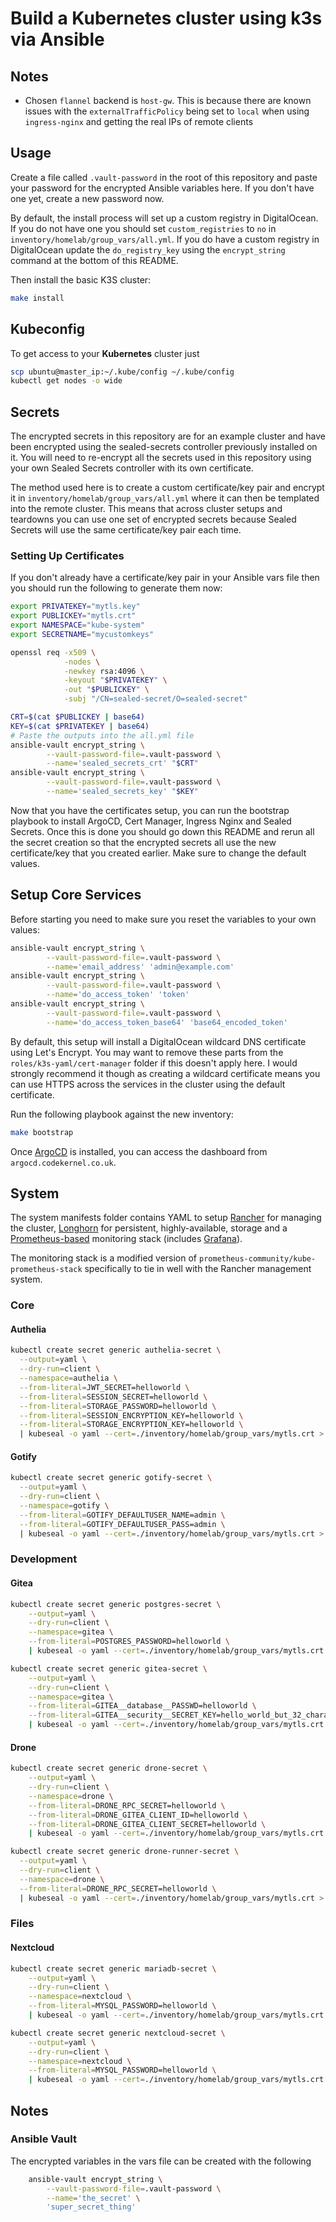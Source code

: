 # Build a Kubernetes cluster using k3s via Ansible

## Notes
- Chosen `flannel` backend is `host-gw`. This is because there are known issues with the `externalTrafficPolicy` being
  set to `local` when using `ingress-nginx` and getting the real IPs of remote clients

## Usage

Create a file called `.vault-password` in the root of this repository and paste your password for the encrypted Ansible
variables here. If you don't have one yet, create a new password now.

By default, the install process will set up a custom registry in DigitalOcean. If you do not have one you should set
`custom_registries` to `no` in `inventory/homelab/group_vars/all.yml`. If you do have a custom registry in DigitalOcean
update the `do_registry_key` using the `encrypt_string` command at the bottom of this README.

Then install the basic K3S cluster:
```bash
make install
```

## Kubeconfig

To get access to your **Kubernetes** cluster just

```bash
scp ubuntu@master_ip:~/.kube/config ~/.kube/config
kubectl get nodes -o wide
```

## Secrets

The encrypted secrets in this repository are for an example cluster and have been encrypted using the sealed-secrets
controller previously installed on it. You will need to re-encrypt all the secrets used in this repository using your 
own Sealed Secrets controller with its own certificate.

The method used here is to create a custom certificate/key pair and encrypt it in `inventory/homelab/group_vars/all.yml`
where it can then be templated into the remote cluster. This means that across cluster setups and teardowns you can use
one set of encrypted secrets because Sealed Secrets will use the same certificate/key pair each time.

### Setting Up Certificates

If you don't already have a certificate/key pair in your Ansible vars file then you should run the following to generate
them now:
```bash
export PRIVATEKEY="mytls.key"
export PUBLICKEY="mytls.crt"
export NAMESPACE="kube-system"
export SECRETNAME="mycustomkeys"

openssl req -x509 \
            -nodes \
            -newkey rsa:4096 \
            -keyout "$PRIVATEKEY" \
            -out "$PUBLICKEY" \
            -subj "/CN=sealed-secret/O=sealed-secret"

CRT=$(cat $PUBLICKEY | base64)
KEY=$(cat $PRIVATEKEY | base64)
# Paste the outputs into the all.yml file
ansible-vault encrypt_string \
        --vault-password-file=.vault-password \
        --name='sealed_secrets_crt' "$CRT"
ansible-vault encrypt_string \
        --vault-password-file=.vault-password \
        --name='sealed_secrets_key' "$KEY"
```

Now that you have the certificates setup, you can run the bootstrap playbook to install ArgoCD, Cert Manager, Ingress
Nginx and Sealed Secrets. Once this is done you should go down this README and rerun all the secret creation so that
the encrypted secrets all use the new certificate/key that you created earlier. Make sure to change the default values.

## Setup Core Services

Before starting you need to make sure you reset the variables to your own values:
```bash
ansible-vault encrypt_string \
        --vault-password-file=.vault-password \
        --name='email_address' 'admin@example.com'
ansible-vault encrypt_string \
        --vault-password-file=.vault-password \
        --name='do_access_token' 'token'
ansible-vault encrypt_string \
        --vault-password-file=.vault-password \
        --name='do_access_token_base64' 'base64_encoded_token'
```

By default, this setup will install a DigitalOcean wildcard DNS certificate using Let's Encrypt. You may want to remove
these parts from the `roles/k3s-yaml/cert-manager` folder if this doesn't apply here. I would strongly recommend it
though as creating a wildcard certificate means you can use HTTPS across the services in the cluster using the default
certificate.

Run the following playbook against the new inventory:

```bash
make bootstrap
```

Once [ArgoCD](https://github.com/argoproj/argo-cd) is installed, you can access the dashboard from
`argocd.codekernel.co.uk`. 

## System

The system manifests folder contains YAML to setup [Rancher](https://github.com/rancher/rancher) for managing the
cluster, [Longhorn](https://github.com/longhorn/longhorn) for persistent, highly-available, storage and a
[Prometheus-based](https://github.com/prometheus-operator/kube-prometheus) monitoring stack (includes 
[Grafana](https://github.com/grafana/grafana)).

The monitoring stack is a modified version of `prometheus-community/kube-prometheus-stack` specifically to tie in well
with the Rancher management system.

### Core

#### Authelia
```bash
kubectl create secret generic authelia-secret \
  --output=yaml \
  --dry-run=client \
  --namespace=authelia \
  --from-literal=JWT_SECRET=helloworld \
  --from-literal=SESSION_SECRET=helloworld \
  --from-literal=STORAGE_PASSWORD=helloworld \
  --from-literal=SESSION_ENCRYPTION_KEY=helloworld \
  --from-literal=STORAGE_ENCRYPTION_KEY=helloworld \
  | kubeseal -o yaml --cert=./inventory/homelab/group_vars/mytls.crt > ./manifests/apps/00-core/01-authelia/05-sealed-secret.yml
```

#### Gotify
```bash
kubectl create secret generic gotify-secret \
  --output=yaml \
  --dry-run=client \
  --namespace=gotify \
  --from-literal=GOTIFY_DEFAULTUSER_NAME=admin \
  --from-literal=GOTIFY_DEFAULTUSER_PASS=admin \
  | kubeseal -o yaml --cert=./inventory/homelab/group_vars/mytls.crt > ./manifests/apps/00-core/03-gotify/03-sealed-secret.yml
```

### Development

#### Gitea
```bash
kubectl create secret generic postgres-secret \
    --output=yaml \
    --dry-run=client \
    --namespace=gitea \
    --from-literal=POSTGRES_PASSWORD=helloworld \
    | kubeseal -o yaml --cert=./inventory/homelab/group_vars/mytls.crt > ./manifests/apps/02-development/01-gitea/03-postgres-secret-sealed.yml
```

```bash
kubectl create secret generic gitea-secret \
    --output=yaml \
    --dry-run=client \
    --namespace=gitea \
    --from-literal=GITEA__database__PASSWD=helloworld \
    --from-literal=GITEA__security__SECRET_KEY=hello_world_but_32_characters_XX \
    | kubeseal -o yaml --cert=./inventory/homelab/group_vars/mytls.crt > ./manifests/apps/02-development/01-gitea/09-gitea-secret-sealed.yml
```

#### Drone
```bash
kubectl create secret generic drone-secret \
    --output=yaml \
    --dry-run=client \
    --namespace=drone \
    --from-literal=DRONE_RPC_SECRET=helloworld \
    --from-literal=DRONE_GITEA_CLIENT_ID=helloworld \
    --from-literal=DRONE_GITEA_CLIENT_SECRET=helloworld \
    | kubeseal -o yaml --cert=./inventory/homelab/group_vars/mytls.crt > ./manifests/apps/02-development/02-drone/02-secret-sealed.yml
```

```bash
kubectl create secret generic drone-runner-secret \
  --output=yaml \
  --dry-run=client \
  --namespace=drone \
  --from-literal=DRONE_RPC_SECRET=helloworld \
  | kubeseal -o yaml --cert=./inventory/homelab/group_vars/mytls.crt > ./manifests/apps/02-development/02-drone/10-runner-secret-sealed.yml
```

### Files

#### Nextcloud

```bash
kubectl create secret generic mariadb-secret \
    --output=yaml \
    --dry-run=client \
    --namespace=nextcloud \
    --from-literal=MYSQL_PASSWORD=helloworld \
    | kubeseal -o yaml --cert=./inventory/homelab/group_vars/mytls.crt > ./manifests/apps/03-files/01-nextcloud/03-mariadb-secret-sealed.yml
```

```bash
kubectl create secret generic nextcloud-secret \
    --output=yaml \
    --dry-run=client \
    --namespace=nextcloud \
    --from-literal=MYSQL_PASSWORD=helloworld \
    | kubeseal -o yaml --cert=./inventory/homelab/group_vars/mytls.crt > ./manifests/apps/03-files/01-nextcloud/09-nextcloud-secret-sealed.yml
```

## Notes

### Ansible Vault

The encrypted variables in the vars file can be created with the following

```bash
    ansible-vault encrypt_string \
        --vault-password-file=.vault-password \
        --name='the_secret' \
        'super_secret_thing'
```